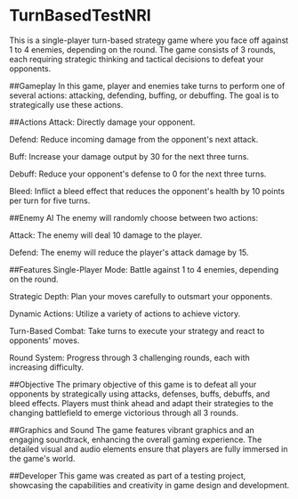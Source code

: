 # TurnBasedTestNRI
 This is a single-player turn-based strategy game where you face off against 1 to 4 enemies, depending on the round. The game consists of 3 rounds, each requiring strategic thinking and tactical decisions to defeat your opponents.


##Gameplay
In this game, player and enemies take turns to perform one of several actions: attacking, defending, buffing, or debuffing. The goal is to strategically use these actions.


##Actions
Attack: Directly damage your opponent.

Defend: Reduce incoming damage from the opponent's next attack.

Buff: Increase your damage output by 30 for the next three turns.

Debuff: Reduce your opponent's defense to 0 for the next three turns.

Bleed: Inflict a bleed effect that reduces the opponent's health by 10 points per turn for five turns.


##Enemy AI 
The enemy will randomly choose between two actions:

Attack: The enemy will deal 10 damage to the player.

Defend: The enemy will reduce the player's attack damage by 15.


##Features
Single-Player Mode: Battle against 1 to 4 enemies, depending on the round.

Strategic Depth: Plan your moves carefully to outsmart your opponents.

Dynamic Actions: Utilize a variety of actions to achieve victory.

Turn-Based Combat: Take turns to execute your strategy and react to opponents' moves.

Round System: Progress through 3 challenging rounds, each with increasing difficulty.

##Objective
The primary objective of this game is to defeat all your opponents by strategically using attacks, defenses, buffs, debuffs, and bleed effects. Players must think ahead and adapt their strategies to the changing battlefield to emerge victorious through all 3 rounds.

##Graphics and Sound
The game features vibrant graphics and an engaging soundtrack, enhancing the overall gaming experience. The detailed visual and audio elements ensure that players are fully immersed in the game's world.


##Developer
This game was created as part of a testing project, showcasing the capabilities and creativity in game design and development.
